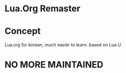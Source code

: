 # Lua.Org Remaster

# Concept
Lua.org for korean, much easier to learn.
based on Lua U

# NO MORE MAINTAINED
